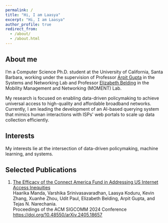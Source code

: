 ```yaml
---
permalink: /
title: "Hi, I am Laasya"
excerpt: "Hi, I am Laasya"
author_profile: true
redirect_from: 
  - /about/
  - /about.html
---
```


About me
------
I’m a Computer Science Ph.D. student at the University of California, Santa Barbara, working under the supervision of Professor [Arpit Gupta](https://sites.cs.ucsb.edu/~arpitgupta/) in the Systems and Networking Lab and Professor [Elizabeth Belding](https://ebelding.cs.ucsb.edu) in the Mobility Management and Networking (MOMENT) Lab.

My research is focused on enabling data-driven policymaking to achieve universal access to high-quality and affordable broadband networks. Currently, I am leading the development of an AI-based querying system that mimics human interactions with ISPs' web portals to scale up data collection efficiently.


Interests
------
My interests lie at the intersection of data-driven policymaking, machine learning, and systems.  

Selected Publications
------
1. [The Efficacy of the Connect America Fund in Addressing US Internet Access Inequities](
https://doi.org/10.48550/arXiv.2405.18657) <br />
    Haarika Manda, Varshika Srinivasavaradhan, Laasya Koduru, Kevin Zhang, Xuanhe Zhou, Udit Paul, Elizabeth Belding, Arpit Gupta, and Tejas N. Narechania. <br />
    Proceedings of the ACM SIGCOMM 2024 Conference  <br />
    https://doi.org/10.48550/arXiv.2405.18657 <br />
